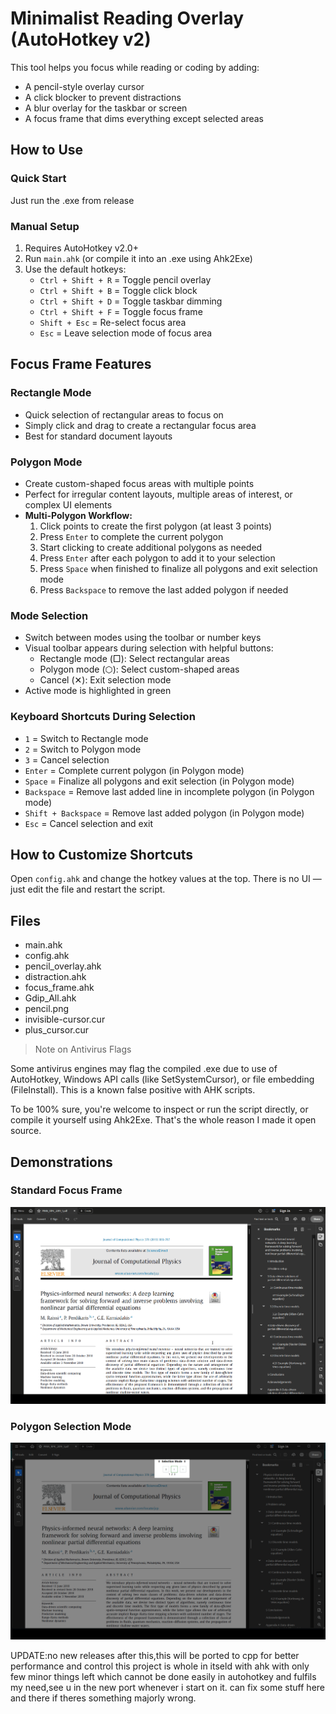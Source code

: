 # Minimalist Reading Overlay (AutoHotkey v2)

This tool helps you focus while reading or coding by adding:
- A pencil-style overlay cursor
- A click blocker to prevent distractions
- A blur overlay for the taskbar or screen
- A focus frame that dims everything except selected areas

## How to Use

### Quick Start
Just run the .exe from release

### Manual Setup
1. Requires AutoHotkey v2.0+
2. Run `main.ahk` (or compile it into an .exe using Ahk2Exe)
3. Use the default hotkeys:
   - `Ctrl + Shift + R` = Toggle pencil overlay
   - `Ctrl + Shift + B` = Toggle click block
   - `Ctrl + Shift + D` = Toggle taskbar dimming
   - `Ctrl + Shift + F` = Toggle focus frame
   - `Shift + Esc` = Re-select focus area
   - `Esc` = Leave selection mode of focus area

## Focus Frame Features

### Rectangle Mode
- Quick selection of rectangular areas to focus on
- Simply click and drag to create a rectangular focus area
- Best for standard document layouts

### Polygon Mode
- Create custom-shaped focus areas with multiple points
- Perfect for irregular content layouts, multiple areas of interest, or complex UI elements
- **Multi-Polygon Workflow:**
  1. Click points to create the first polygon (at least 3 points)
  2. Press `Enter` to complete the current polygon
  3. Start clicking to create additional polygons as needed
  4. Press `Enter` after each polygon to add it to your selection
  5. Press `Space` when finished to finalize all polygons and exit selection mode
  6. Press `Backspace` to remove the last added polygon if needed

### Mode Selection
- Switch between modes using the toolbar or number keys
- Visual toolbar appears during selection with helpful buttons:
  - Rectangle mode (□): Select rectangular areas
  - Polygon mode (⬡): Select custom-shaped areas
  - Cancel (✕): Exit selection mode
- Active mode is highlighted in green

### Keyboard Shortcuts During Selection
- `1` = Switch to Rectangle mode
- `2` = Switch to Polygon mode
- `3` = Cancel selection
- `Enter` = Complete current polygon (in Polygon mode)
- `Space` = Finalize all polygons and exit selection (in Polygon mode)
- `Backspace` = Remove last added line in incomplete polygon (in Polygon mode)
- `Shift + Backspace` = Remove last added polygon (in Polygon mode)
- `Esc` = Cancel selection and exit

## How to Customize Shortcuts

Open `config.ahk` and change the hotkey values at the top.
There is no UI — just edit the file and restart the script.

## Files

- main.ahk
- config.ahk
- pencil_overlay.ahk
- distraction.ahk
- focus_frame.ahk
- Gdip_All.ahk
- pencil.png
- invisible-cursor.cur
- plus_cursor.cur

> Note on Antivirus Flags

Some antivirus engines may flag the compiled .exe due to use of AutoHotkey, Windows API calls (like SetSystemCursor), or file embedding (FileInstall).
This is a known false positive with AHK scripts.

To be 100% sure, you're welcome to inspect or run the script directly, or compile it yourself using Ahk2Exe. That's the whole reason I made it open source.

## Demonstrations

### Standard Focus Frame
![Focus Frame Demo](https://github.com/oxzoid/reading-focus-overlay/blob/ccb5584d5956c22cc779049e43a8d4b9c8c40223/6qTwpI3Q1Y.gif)

### Polygon Selection Mode
![Polygon Selection Demo](https://github.com/oxzoid/reading-focus-overlay/blob/ca896257ffe135c673048562e4a11c39264b3c9c/reading_focus_overlay_zY21JMZIbu.gif)

UPDATE:no new releases after this,this will be ported to cpp for better performance and control this project is whole in itseld with ahk with only few minor things left which cannot be done easily in autohotkey and fulfils my need,see u in the new port whenever i start on it. can fix some stuff here and there if theres something majorly wrong.
